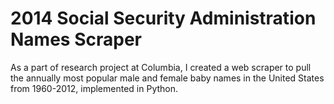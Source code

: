 2014 Social Security Administration Names Scraper
===========

As a part of research project at Columbia, I created a web scraper to pull the annually most popular male and female baby names in the United States from 1960-2012, implemented in Python.
